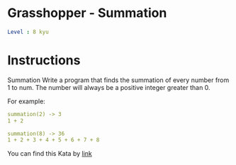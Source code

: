 # Grasshopper - Summation

```yaml
Level : 8 kyu
```



# Instructions
Summation
Write a program that finds the summation of every number from 1 to num. The number will always be a positive integer greater than 0.

For example:
```yaml
summation(2) -> 3
1 + 2

summation(8) -> 36
1 + 2 + 3 + 4 + 5 + 6 + 7 + 8
```

You can find this Kata by [link](https://www.codewars.com/kata/55d24f55d7dd296eb9000030/train/scala)